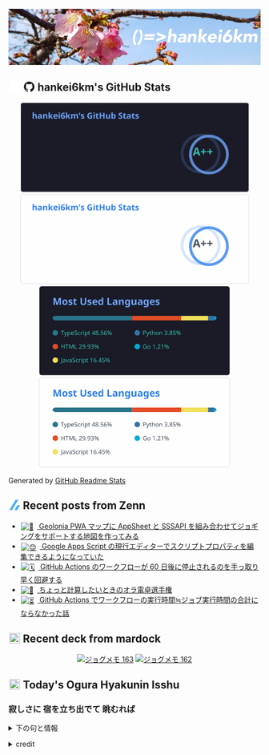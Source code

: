 <p align="center">

![()=>hankei6km](assets/images/header2.jpg)

</p>

<h2>
<img width="24" height="24" style="height:1em;width:1em;margin:0 0.05em 0 0.1em;vertical-align:-0.1em;"
 src="assets/images/github-dark.svg#gh-dark-mode-only" />
<img width="24" height="24" style="height:1em;width:1em;margin:0 0.05em 0 0.1em;vertical-align:-0.1em;"
 src="assets/images/github-light.svg#gh-light-mode-only" />
hankei6km's GitHub Stats
</h2>

<p align="center">

<img width="457" alt="hankei6km's GitHub stats" src="assets/images/stats-dark.svg#gh-dark-mode-only">
<img width="457" alt="hankei6km's GitHub stats" src="assets/images/stats-light.svg#gh-light-mode-only">
<img width="382" alt="Top Langs" src="assets/images/top-langs-dark.svg#gh-dark-mode-only">
<img width="382" alt="Top Langs" src="assets/images/top-langs-light.svg#gh-light-mode-only">

</p>

Generated by [GitHub Readme Stats](https://github.com/anuraghazra/github-readme-stats)

<h2>
<img width="24" height="24" style="width:1em; height:1em; margin: 0 .05em 0 .1em; vertical-align: -0.1em;" src="assets/images/zenn.svg">
Recent posts from Zenn
</h2>

<ul><li><a href="https://zenn.dev/hankei6km/articles/make-jog-map-by-geolonia-pwa-map-appsheet-sssapi"><img style="width:1.1em; height:1.1em; margin: 0 .5em 0 .1em; vertical-align: -0.1em;" width="18" height="18" alt="📍" src="https://twemoji.maxcdn.com/v/13.1.0/72x72/1f4cd.png"> Geolonia PWA マップに AppSheet と SSSAPI を組み合わせてジョギングをサポートする地図を作ってみる</a></li><li><a href="https://zenn.dev/hankei6km/articles/manipulate-script-properties-by-current-ide-in-gas"><img style="width:1.1em; height:1.1em; margin: 0 .5em 0 .1em; vertical-align: -0.1em;" width="18" height="18" alt="😊" src="https://twemoji.maxcdn.com/v/13.1.0/72x72/1f60a.png"> Google Apps Script の現行エディターでスクリプトプロパティを編集できるようになっていた</a></li><li><a href="https://zenn.dev/hankei6km/articles/avoid-disabling-workflow-in-github-actions"><img style="width:1.1em; height:1.1em; margin: 0 .5em 0 .1em; vertical-align: -0.1em;" width="18" height="18" alt="🗓️" src="https://twemoji.maxcdn.com/v/13.1.0/72x72/1f5d3.png"> GitHub Actions のワークフローが 60 日後に停止されるのを手っ取り早く回避する</a></li><li><a href="https://zenn.dev/hankei6km/articles/small-calc-for-various-purpose"><img style="width:1.1em; height:1.1em; margin: 0 .5em 0 .1em; vertical-align: -0.1em;" width="18" height="18" alt="🧮" src="https://twemoji.maxcdn.com/v/13.1.0/72x72/1f9ee.png"> ちょっと計算したいときのオラ電卓選手権</a></li><li><a href="https://zenn.dev/hankei6km/articles/timeout-in-github-actions"><img style="width:1.1em; height:1.1em; margin: 0 .5em 0 .1em; vertical-align: -0.1em;" width="18" height="18" alt="⏳" src="https://twemoji.maxcdn.com/v/13.1.0/72x72/23f3.png"> GitHub Actions でワークフローの実行時間≒ジョブ実行時間の合計にならなかった話</a></li></ul>

<h2>
<img width="24" height="24" style="width:1em; height:1em; margin: 0 .05em 0 .1em; vertical-align: -0.1em;" src="https://twemoji.maxcdn.com/v/13.1.0/72x72/1f5bc.png">
Recent deck from mardock
</h2>

<p align="center">
<a href="https://hankei6km.github.io/mardock/deck/2022-05-in-outdoor-163"><img alt="ジョグメモ 163" src="https://hankei6km.github.io/mardock/assets/deck/2022-05-in-outdoor-163/2022-05-in-outdoor-163.png" width="270" height="152"></a>
<a href="https://hankei6km.github.io/mardock/deck/2022-05-in-outdoor-162"><img alt="ジョグメモ 162" src="https://hankei6km.github.io/mardock/assets/deck/2022-05-in-outdoor-162/2022-05-in-outdoor-162.png" width="270" height="152"></a>

</p>

<h2>
<img width="24" height="24" style="width:1em; height:1em; margin: 0 .05em 0 .1em; vertical-align: -0.1em;" src="https://twemoji.maxcdn.com/v/13.1.0/72x72/1f38e.png">
Today's Ogura Hyakunin Isshu
</h2>

<h3>寂しさに 宿を立ち出でて 眺むれば</h3>
<p><details><summary>下の句と情報</summary><p>いづこも同じ 秋の夕暮</p><p>(さびしさに やどをたちいでて ながむれば　いづこもおなじ あきのゆふぐれ)</p><ul><li>歌人 - <a href="http://linkdata.org/resource/rdf1s6833i#kajin_070">http://linkdata.org/resource/rdf1s6833i#kajin_070</a></li><li>読札 - <a href="https://commons.wikimedia.org/wiki/File:Hyakuninisshu_070.jpg">https://commons.wikimedia.org/wiki/File:Hyakuninisshu_070.jpg</a></li><li>異なる記録形式 - <a href="http://linkdata.org/resource/rdf1s8931i#audio_nhk_070">http://linkdata.org/resource/rdf1s8931i#audio_nhk_070</a></li></ul></details></p>

<details>
<summary>credit</summary>

- Title: 小倉百人一首かるたデータ
- Author: [Nanako Takahashi](http://linkdata.org/user/tnanako)
- Source: http://linkdata.org/work/rdf1s6834i
- License: http://creativecommons.org/licenses/by/3.0/deed.ja

</details>

